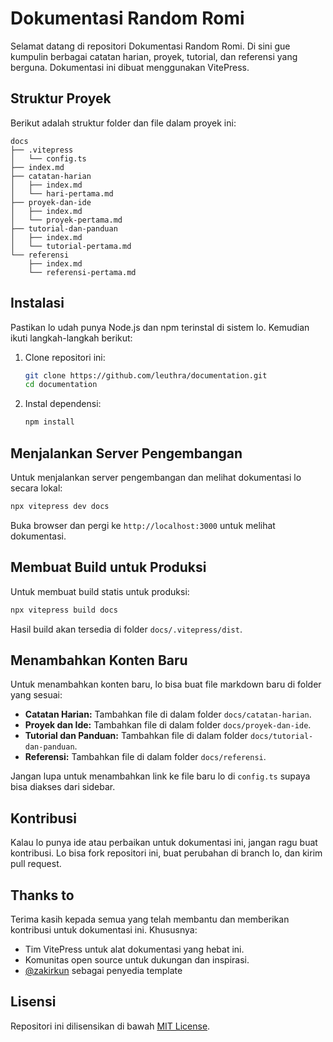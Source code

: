 # Dokumentasi Random Romi

Selamat datang di repositori Dokumentasi Random Romi. Di sini gue kumpulin berbagai catatan harian, proyek, tutorial, dan referensi yang berguna. Dokumentasi ini dibuat menggunakan VitePress.

## Struktur Proyek

Berikut adalah struktur folder dan file dalam proyek ini:

```
docs
├── .vitepress
│   └── config.ts
├── index.md
├── catatan-harian
│   ├── index.md
│   └── hari-pertama.md
├── proyek-dan-ide
│   ├── index.md
│   └── proyek-pertama.md
├── tutorial-dan-panduan
│   ├── index.md
│   └── tutorial-pertama.md
└── referensi
    ├── index.md
    └── referensi-pertama.md
```

## Instalasi

Pastikan lo udah punya Node.js dan npm terinstal di sistem lo. Kemudian ikuti langkah-langkah berikut:

1. Clone repositori ini:
    ```sh
    git clone https://github.com/leuthra/documentation.git
    cd documentation
    ```

2. Instal dependensi:
    ```sh
    npm install
    ```

## Menjalankan Server Pengembangan

Untuk menjalankan server pengembangan dan melihat dokumentasi lo secara lokal:

```sh
npx vitepress dev docs
```

Buka browser dan pergi ke `http://localhost:3000` untuk melihat dokumentasi.

## Membuat Build untuk Produksi

Untuk membuat build statis untuk produksi:

```sh
npx vitepress build docs
```

Hasil build akan tersedia di folder `docs/.vitepress/dist`.

## Menambahkan Konten Baru

Untuk menambahkan konten baru, lo bisa buat file markdown baru di folder yang sesuai:

- **Catatan Harian:** Tambahkan file di dalam folder `docs/catatan-harian`.
- **Proyek dan Ide:** Tambahkan file di dalam folder `docs/proyek-dan-ide`.
- **Tutorial dan Panduan:** Tambahkan file di dalam folder `docs/tutorial-dan-panduan`.
- **Referensi:** Tambahkan file di dalam folder `docs/referensi`.

Jangan lupa untuk menambahkan link ke file baru lo di `config.ts` supaya bisa diakses dari sidebar.

## Kontribusi

Kalau lo punya ide atau perbaikan untuk dokumentasi ini, jangan ragu buat kontribusi. Lo bisa fork repositori ini, buat perubahan di branch lo, dan kirim pull request.

## Thanks to

Terima kasih kepada semua yang telah membantu dan memberikan kontribusi untuk dokumentasi ini. Khususnya:

- Tim VitePress untuk alat dokumentasi yang hebat ini.
- Komunitas open source untuk dukungan dan inspirasi.
- [@zakirkun](https://github.com/zakirkun/) sebagai penyedia template

## Lisensi

Repositori ini dilisensikan di bawah [MIT License](LICENSE).
